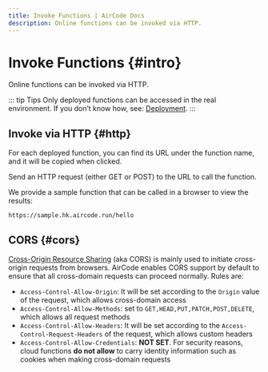```yaml
---
title: Invoke Functions | AirCode Docs
description: Online functions can be invoked via HTTP.
---
```


# Invoke Functions {#intro}

Online functions can be invoked via HTTP.

::: tip Tips
Only deployed functions can be accessed in the real environment. If you don’t know how, see: [Deployment](/guide/functions/deployment).
:::

## Invoke via HTTP {#http}

For each deployed function, you can find its URL under the function name, and it will be copied when clicked.

<ACImage src="/_images/1671601906160.png" mode="light" />
<ACImage src="/_images/1671601929191.png" mode="dark" />

Send an HTTP request (either GET or POST) to the URL to call the function.

We provide a sample function that can be called in a browser to view the results:

```
https://sample.hk.aircode.run/hello
```

## CORS {#cors}

[Cross-Origin Resource Sharing](https://developer.mozilla.org/en-US/docs/Web/HTTP/CORS) (aka CORS) is mainly used to initiate cross-origin requests from browsers. AirCode enables CORS support by default to ensure that all cross-domain requests can proceed normally. Rules are:

- `Access-Control-Allow-Origin`: It will be set according to the `Origin` value of the request, which allows cross-domain access
- `Access-Control-Allow-Methods`: set to `GET,HEAD,PUT,PATCH,POST,DELETE`, which allows all request methods
- `Access-Control-Allow-Headers`: It will be set according to the `Access-Control-Request-Headers` of the request, which allows custom headers
- `Access-Control-Allow-Credentials`: **NOT SET**. For security reasons, cloud functions **do not allow** to carry identity information such as cookies when making cross-domain requests
